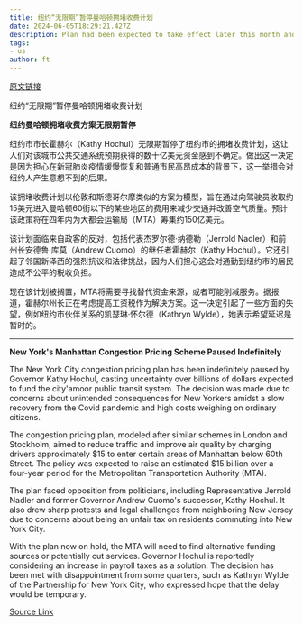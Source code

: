 ```yaml
---
title: 纽约“无限期”暂停曼哈顿拥堵收费计划
date: 2024-06-05T18:29:21.427Z
description: Plan had been expected to take effect later this month and raise billions for ailing public transit system
tags: 
- us
author: ft
---
```


[原文链接](https://ft.com/content/d328f5c3-8ac2-4355-853a-308890573afd)

纽约“无限期”暂停曼哈顿拥堵收费计划

**纽约曼哈顿拥堵收费方案无限期暂停**

纽约市市长霍赫尔（Kathy Hochul）无限期暂停了纽约市的拥堵收费计划，这让人们对该城市公共交通系统预期获得的数十亿美元资金感到不确定。做出这一决定是因为担心在新冠肺炎疫情缓慢恢复和普通市民高昂成本的背景下，这一举措会对纽约人产生意想不到的后果。

该拥堵收费计划以伦敦和斯德哥尔摩类似的方案为模型，旨在通过向驾驶员收取约15美元进入曼哈顿60街以下的某些地区的费用来减少交通并改善空气质量。预计该政策将在四年内为大都会运输局（MTA）筹集约150亿美元。

该计划面临来自政客的反对，包括代表杰罗尔德·纳德勒（Jerrold Nadler）和前州长安德鲁·库莫（Andrew Cuomo）的继任者霍赫尔（Kathy Hochul）。它还引起了邻国新泽西的强烈抗议和法律挑战，因为人们担心这会对通勤到纽约市的居民造成不公平的税收负担。

现在该计划被搁置，MTA将需要寻找替代资金来源，或者可能削减服务。据报道，霍赫尔州长正在考虑提高工资税作为解决方案。这一决定引起了一些方面的失望，例如纽约市伙伴关系的凯瑟琳·怀尔德（Kathryn Wylde），她表示希望延迟是暂时的。

---

 **New York's Manhattan Congestion Pricing Scheme Paused Indefinitely**

The New York City congestion pricing plan has been indefinitely paused by Governor Kathy Hochul, casting uncertainty over billions of dollars expected to fund the city'amoor public transit system. The decision was made due to concerns about unintended consequences for New Yorkers amidst a slow recovery from the Covid pandemic and high costs weighing on ordinary citizens.

The congestion pricing plan, modeled after similar schemes in London and Stockholm, aimed to reduce traffic and improve air quality by charging drivers approximately $15 to enter certain areas of Manhattan below 60th Street. The policy was expected to raise an estimated $15 billion over a four-year period for the Metropolitan Transportation Authority (MTA).

The plan faced opposition from politicians, including Representative Jerrold Nadler and former Governor Andrew Cuomo's successor, Kathy Hochul. It also drew sharp protests and legal challenges from neighboring New Jersey due to concerns about being an unfair tax on residents commuting into New York City.

With the plan now on hold, the MTA will need to find alternative funding sources or potentially cut services. Governor Hochul is reportedly considering an increase in payroll taxes as a solution. The decision has been met with disappointment from some quarters, such as Kathryn Wylde of the Partnership for New York City, who expressed hope that the delay would be temporary.

[Source Link](https://ft.com/content/d328f5c3-8ac2-4355-853a-308890573afd)

